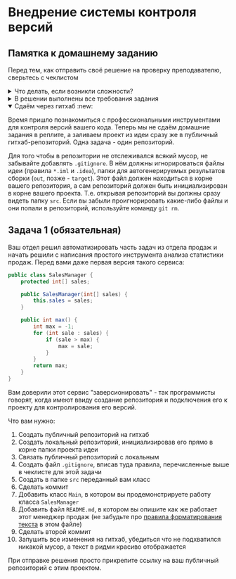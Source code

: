 # Внедрение системы контроля версий

## Памятка к домашнему заданию
Перед тем, как отправить своё решение на проверку преподавателю, сверьтесь с чеклистом

<details>
  <summary> Что делать, если возникли сложности? </summary>

И это здорово! Если их преодолевать правильно, то можно получить большую образовательную пользу для себя. Периодическое возникновение вопросов, недопонимание пройденного материала - нормальная и неотъемлемая часть обучения. А мы здесь, чтобы помочь вам пройти этот путь.

### Что делать, если непонятна теория?
1. Если подобный вопрос разбирался на лекции, посмотрите еще раз раздел с этой темой в видеозаписи.
1. Если вопрос не решился, попробуйте поискать ответ самостоятельно в интернете, этот навык пригодится вам в работе.
1. Если самостоятельно разобраться не удалось, задайте вопрос в общем чате, мы обязательно поможем.

### Что делать, если непонятно условие задания?
1. Прежде чем задать вопрос по условию задачи, перечитайте его ещё раз и убедитесь, что в тексте условия нет прямого ответа на этот вопрос. Умение работать с текстом - важный навык работы с информацией.
1. Если ответа на свой вопрос в тексте условия не увидели, задайте его в общем чате, мы раскроем детали условия подробнее. Не забудьте при этом скинуть и ссылку на условие задания, про которую у вас вопрос.

### Что делать,если не получается задача?
Если ваша проблема это **ошибка компиляции** (подчёркивает красным, не даёт запустить программу), сборки проекта, CI и прочие подобные ошибки, то:
1. Найдите и прочитайте текст ошибки, который вам подсвечивает реплит, идея (или логи); "подчёркивает красным" - это не описание ошибки.
1. Попробуйте понять текст ошибки, при необходимости воспользуйтесь переводчиком. Нестрашно, если вы переведёте неточно, тут главное сам процесс: со временем и с нашей помощью вы будете это делать лучше и лучше, но, пропуская этот этап, вы не сможете научиться это делать.
1. Если не получилось понять ошибку по её тексту, попробуйте её загуглить и изучить подобную ошибку у других людей. Попробуйте примерить решения их проблем на свой код. Соотнесите найденные описания ошибки с пройденной теорией.
1. Если все равно вашу трудности не разрешились, напишите в общий чат, обязательно указав:
    1. Название задачи и ссылку на условие
    1. Ссылку на вашу работу
    1. Текст и скриншот (не фотография) ошибки.
    1. Ваши размышления и описание шагов, которые вы совершили для решения.

Если ваша проблема это **ошибка исполнения** (программа умирает уже после запуска) или она **отрабатывает неправильно**, то:
1. Воспользуйтесь отладчиком для пошагового анализа работы вашей программы. Так вы либо убедитесь в неправильности придуманного вами алгоритма или найдёте конкретное место, где ожидаемое поведение программы разошлось с фактическим.
1. Если проблему найти не получилось, напишите в общий чат, обязательно указав:
    1. Название задачи и ссылку на условие
    1. Ссылку на вашу работу
    1. Конкретное и подробное описание проблемы или затруднения при решении задачи ("Помогите что не так" - это не описание)
    1. Подробное описание вашего анализа программы с помощью отладчика вместе со скринами
    1. Ваши размышления и описание шагов, которые вы совершили для решения.
  ---

</details>

<details>
  <summary> В решении выполнены все требования задания </summary>

Убедитесь, что все требования задания выполнены. Для этого перед отправкой внимательно прочтите весь текст условия задания и соотнесите сказанное в нём с вашим решением. Навык самопроверки работы перед ревью пригодится вам как при обучении, так и на работе.

  ---

</details>

<details open>
  <summary>Сдаём через гитхаб :new: </summary>

Время пришло познакомиться с профессиональными инструментами для контроля версий вашего кода. Теперь мы не сдаём домашние задания в реплите, а заливаем проект из идеи сразу же в публичный гитхаб-репозиторий. Одна задача - один репозиторий.

Для того чтобы в репозитории не отслеживался всякий мусор, не забывайте добавлять `.gitignore`.
В нём должны игнорироваться файлы идеи (правила `*.iml` и `.idea`), папки для автогенерируемых результатов сборки (`out`, позже - `target`).
Этот файл должен находиться в корне вашего репозитория, а сам репозиторий должен быть инициализирован в корне вашего проекта.
Т.е. открывая репозиторий вы должны сразу видеть папку `src`.
Если вы забыли проигнорировать какие-либо файлы и они попали в репозиторий, используйте команду `git rm`.

</details>

## Задача 1 (обязательная)

Ваш отдел решил автоматизировать часть задач из отдела продаж и начать решили с написания простого инструмента анализа статистики продаж. Перед вами даже первая версия такого сервиса:
```java
public class SalesManager {
    protected int[] sales;

    public SalesManager(int[] sales) {
        this.sales = sales;
    }

    public int max() {
        int max = -1;
        for (int sale : sales) {
            if (sale > max) {
                max = sale;
            }
        }
        return max;
    }
}
```

Вам доверили этот сервис "заверсионировать" - так программисты говорят, когда имеют ввиду создание репозитория и подключения его к проекту для контролирования его версий.

Что вам нужно:
1. Создать публичный репозиторий на гитхаб
2. Создать локальный репозиторий, инициализировав его прямо в корне папки проекта идеи
3. Связать публичный репозиторий с локальным
4. Создать файл `.gitignore`, вписав туда правила, перечисленные выше в чеклисте для этой задачи
5. Создать в папке `src` переданный вам класс
6. Сделать коммит
7. Добавить класс `Main`, в котором вы продемонстрируете работу класса `SalesManager`
8. Добавить файл `README.md`, в котором вы опишите как же работает этот менеджер продаж (не забудьте про [правила форматирования текста](https://www.markdownguide.org/basic-syntax/) в этом файле)
9. Сделать второй коммит
10. Запушить все изменения на гитхаб, убедиться что не подхватился никакой мусор, а текст в ридми красиво отображается

При отправке решения просто прикрепите ссылку на ваш публичный репозиторий с этим проектом.